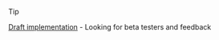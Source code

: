 > [!TIP]
> [Draft implementation](https://github.com/ggml-org/llama.vscode/pull/2) - Looking for beta testers and feedback
